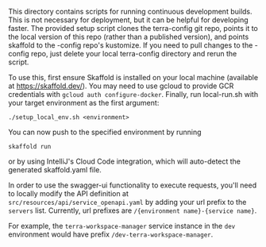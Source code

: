 This directory contains scripts for running continuous development builds. 
This is not necessary for deployment, but it can be helpful for developing 
faster. The provided setup script clones the terra-config git 
repo, points it to the local version of this repo (rather than a published 
version), and points skaffold to the -config repo's kustomize. If you need to 
pull changes to the -config repo, just delete your local 
terra-config directory and rerun the script.

To use this, first ensure Skaffold is installed on your local machine 
(available at https://skaffold.dev/). You may need to use gcloud to provide GCR
 credentials with `gcloud auth configure-docker`. Finally, run local-run.sh with
  your target environment as the first argument:

```
./setup_local_env.sh <environment>
```

You can now push to the specified environment by running

```
skaffold run
```
or by using IntelliJ's Cloud Code integration, which will auto-detect the 
generated skaffold.yaml file.

In order to use the swagger-ui functionality to execute requests, you'll need to
locally modify the API definition at `src/resources/api/service_openapi.yaml` by
adding your url prefix to the `servers` list. Currently, url prefixes are
`/{environment name}-{service name}`. 

For example, the `terra-workspace-manager` 
service instance in the `dev` environment would have prefix 
`/dev-terra-workspace-manager`.
